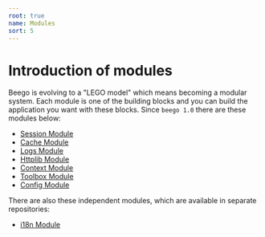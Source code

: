 ```yaml
---
root: true
name: Modules
sort: 5
---
```


# Introduction of modules

Beego is evolving to a "LEGO model" which means becoming a modular system. Each module is one of the building blocks and you can build the application you want with these blocks. Since `beego 1.0` there are these modules below:

- [Session Module](./session.md)
- [Cache Module](./cache.md)
- [Logs Module](./logs.md)
- [Httplib Module](./httplib.md)
- [Context Module](./context.md)
- [Toolbox Module](./toolbox.md)
- [Config Module](./config.md)

There are also these independent modules, which are available in separate repositories:

- [i18n Module](./i18n.md)
